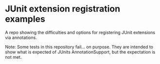 # JUnit extension registration examples
A repo showing the difficulties and options for registering JUnit extensions via annotations.

Note:  Some tests in this repository fail... on purpose.
They are intended to show what is expected of JUnits AnnotationSupport, but the expectation
is not met.